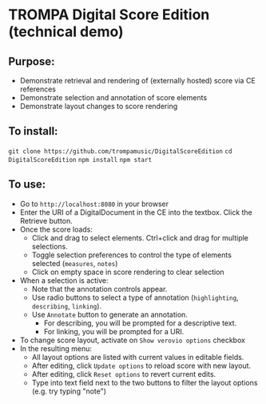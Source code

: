 # TROMPA Digital Score Edition (technical demo)

## Purpose: 
* Demonstrate retrieval and rendering of (externally hosted) score via CE references
* Demonstrate selection and annotation of score elements
* Demonstrate layout changes to score rendering

## To install:
`git clone https://github.com/trompamusic/DigitalScoreEdition`
`cd DigitalScoreEdition`
`npm install`
`npm start`


## To use:
* Go to `http://localhost:8080` in your browser
* Enter the URI of a DigitalDocument in the CE into the textbox. Click the Retrieve button.
* Once the score loads:
  * Click and drag to select elements. Ctrl+click and drag for multiple selections.
  * Toggle selection preferences to control the type of elements selected (`measures`, `notes`)
  * Click on empty space in score rendering to clear selection
* When a selection is active:
  * Note that the annotation controls appear. 
  * Use radio buttons to select a type of annotation (`highlighting`, `describing`, `linking`).
  * Use `Annotate` button to generate an annotation.
    * For describing, you will be prompted for a descriptive text.
    * For linking, you will be prompted for a URI.
* To change score layout, activate on `Show verovio options` checkbox
* In the resulting menu:
  * All layout options are listed with current values in editable  fields.
  * After editing, click `Update options` to reload score with new layout.
  * After editing, click `Reset options` to revert current edits.
  * Type into text field next to the two buttons to filter the layout options (e.g. try typing "note")


